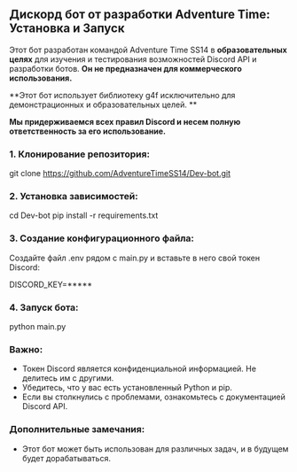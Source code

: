 ## Дискорд бот от разработки Adventure Time: Установка и Запуск

Этот бот разработан командой Adventure Time SS14 в **образовательных целях** для изучения и тестирования возможностей Discord API и разработки ботов. **Он не предназначен для коммерческого использования.**

**Этот бот использует библиотеку g4f исключительно для демонстрационных и образовательных целей. **

**Мы придерживаемся всех правил Discord и несем полную ответственность за его использование.**

### 1. Клонирование репозитория:
git clone https://github.com/AdventureTimeSS14/Dev-bot.git

### 2. Установка зависимостей:
cd Dev-bot
pip install -r requirements.txt

### 3. Создание конфигурационного файла:

Создайте файл .env рядом с main.py и вставьте в него свой токен Discord:

 DISCORD_KEY=*****
 

### 4. Запуск бота:
python main.py

### Важно:

- Токен Discord является конфиденциальной информацией. Не делитесь им с другими.
- Убедитесь, что у вас есть установленный Python и pip.
- Если вы столкнулись с проблемами, ознакомьтесь с документацией Discord API.

### Дополнительные замечания:

- Этот бот может быть использован для различных задач, и в будущем будет дорабатываться.
